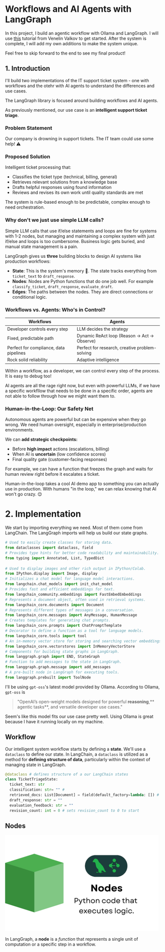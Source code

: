 # Workflows and AI Agents with LangGraph
In this project, I build an agentic workflow with Ollama and LangGraph. I will use [this](https://youtu.be/mRx12jkugTE?si=48OSoke3ebptm8gn) tutorial from Venelin Valkov to get started. After the system is complete, I will add my own additions to make the system unique. 

Feel free to skip forward to the end to see my final product!

## 1. Introduction
I'll build two implementations of the IT support ticket system - one with workflows and the otehr with AI agents to understand the differences and use cases.

The LangGraph library is focused around building workflows and AI agents.

As previously mentioned, our use case is an **intelligent support ticket triage**.

### Problem Statement
Our company is drowning in support tickets. The IT team could use some help! ⚠️


### Proposed Solution
Intelligent ticket processing that:
- Classifies the ticket type (technical, billing, general)
- Retrieves relevant solutions from a knowledge base
- Drafts helpful responses using found information
- Reviews and revises its own work until quality standards are met

The system is rule-based enough to be predictable, complex enough to need orchestration.

### Why don't we just use simple LLM calls?
Simple LLM calls that use if/else statements and loops are fine for systems with 1-2 nodes, but managing and maintaining a complex system with just if/else and loops is too cumbersome. Business logic gets buried, and manual state management is a pain.

LangGraph gives us **three** building blocks to design AI systems like production workflows:
- **State**: This is the system's memory 🧠. The state tracks everything from `ticket_text` to `draft_response`.
- **Nodes**: Nodes are Python functions that do one job well. For example `classify_ticket`, `draft_response`, `evaluate_draft`.
- **Edges**: The paths between the nodes. They are direct connections or conditional logic.

### Workflows vs. Agents: Who's in Control?
| Workflows | Agents |
| --- | --- |
| Developer controls every step | LLM decides the strategy |
| Fixed, predictable path | Dynamic ReAct loop (Reason -> Act -> Observe) |
| Perfect for compliance, data pipelines | Perfect for research, creative problem-solving |
| Rock solid reliability | Adaptive intelligence |

Within a workflow, as a developer, we can control every step of the process. It is easy to debug too!

AI agents are all the rage right now, but even with powerful LLMs, if we have a specific workfllow that needs to be done in a specific order, agents are not able to follow through how we might want them to.

### Human-in-the-Loop: Our Safety Net
Autonomous agents are powerful but can be expensive when they go wrong. We need human oversight, especially in enterprise/production environments. 

We can **add strategic checkpoints:**
- Before **high impact** actions (escalations, billing)
- When AI is **uncertain** (low confidence scores)
- Final quality gate (customer-facing responses)

For example, we can have a function that freezes the graph and waits for human review right before it escalates a ticket. 

Human-in-the-loop takes a cool AI demo app to something you can actually use in production. With humans "in the loop," we can relax knowing that AI won't go crazy. :relieved:

# 2. Implementation
We start by importing everything we need. Most of them come from LangChain. The LangGraph imports will help us build our state graphs.
```python
# Used to easily create classes for storing data.
from dataclasses import dataclass, field
# Provides type hints for better code readability and maintainability.
from typing import Annotated, List, TypedDict

# Used to display images and other rich output in IPython/Colab.
from IPython.display import Image, display
# Initializes a chat model for language model interactions.
from langchain.chat_models import init_chat_model
# Provides fast and efficient embeddings for text.
from langchain_community.embeddings import FastEmbedEmbeddings
# Represents a document object, often used in retrieval systems.
from langchain_core.documents import Document
# Represents different types of messages in a conversation.
from langchain_core.messages import AnyMessage, HumanMessage
# Creates templates for generating chat prompts.
from langchain_core.prompts import ChatPromptTemplate
# Decorator to define a function as a tool for language models.
from langchain_core.tools import tool
# An in-memory vector store for storing and searching vector embeddings.
from langchain_core.vectorstores import InMemoryVectorStore
# Components for building state graphs in LangGraph.
from langgraph.graph import END, StateGraph
# Function to add messages to the state in LangGraph.
from langgraph.graph.message import add_messages
# A pre-built node in LangGraph for executing tools.
from langgraph.prebuilt import ToolNode
```
I'll be using `gpt-oss`'s latest model provided by Ollama. According to Ollama, `gpt-oss` is
> "OpenAI’s open-weight models designed for powerful **reasoning**,** agentic tasks**, and versatile developer use cases."

Seem's like this model fits our use case pretty well. Using Ollama is great because I have it running locally on my machine.

## Workflow
Our intelligent system workflow starts by defining a **state**. We'll use a `dataclass` to define our state. In LangChain, a `dataclass` is utilized as a method for **defining structure of data**, particularly within the context of managing state in LangGraph. 

```python
@dataclass # defines structure of a our LangChain states
class TicketTriageState:
  ticket_text: str
  classification: str= "" #
  retrieved_docs: List[Document] = field(default_factory=lambda: []) # subject to change
  draft_response: str = "" 
  evaluation_feedback: str = "" 
  revision_count: int = 0 # sets revision_count to 0 to start
```

## Nodes
<img src="nodes.png" alt="nodes" width="500"/>

In LangGraph, a **node** is a _function_ that represents a single unit of computation or a specific step in a workflow.


